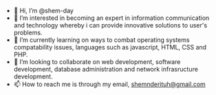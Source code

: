 - 👋 Hi, I’m @shem-day
- 👀 I’m interested in becoming an expert in information communication and technology whereby i can provide innovative solutions to user's problems.
- 🌱 I’m currently learning on ways to combat operating systems compatability issues, languages such as javascript, HTML, CSS and PHP.
- 💞️ I’m looking to collaborate on web development, software development, database administration and network infrasructure development. 
- 📫 How to reach me is through my email, shemnderituh@gmail.com

<!---
shem-day/shem-day is a ✨ special ✨ repository because its `README.md` (this file) appears on your GitHub profile.
You can click the Preview link to take a look at your changes.
--->
